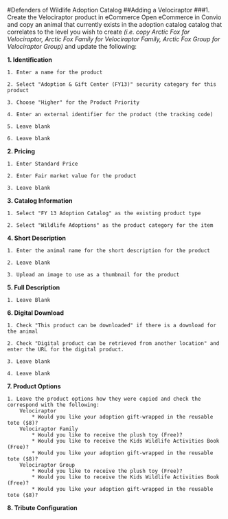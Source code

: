 #Defenders of Wildlife Adoption Catalog
##Adding a Velociraptor
###1. Create the Velociraptor product in eCommerce
Open eCommerce in Convio and copy an animal that currently exists in the adoption catalog catalog that correlates to the level you wish to create *(i.e. copy Arctic Fox for Velociraptor, Arctic Fox Family for Velociraptor Family, Arctic Fox Group for Velociraptor Group)* and update the following:

**1. Identification**

	1. Enter a name for the product
	
	2. Select "Adoption & Gift Center (FY13)" security category for this product
	
	3. Choose "Higher" for the Product Priority
	
	4. Enter an external identifier for the product (the tracking code)
	
	5. Leave blank
	
	6. Leave blank
	
**2. Pricing**
	
	1. Enter Standard Price
	
	2. Enter Fair market value for the product
	
	3. Leave blank
	
**3. Catalog Information**
	
	1. Select "FY 13 Adoption Catalog" as the existing product type
	
	2. Select "Wildlife Adoptions" as the product category for the item
	
**4. Short Description**

	1. Enter the animal name for the short description for the product
	
	2. Leave blank
	
	3. Upload an image to use as a thumbnail for the product
	
**5. Full Description**

	1. Leave Blank	
	
**6. Digital Download**

	1. Check "This product can be downloaded" if there is a download for the animal
	
	2. Check "Digital product can be retrieved from another location" and enter the URL for the digital product.
	
	3. Leave blank
	
	4. Leave blank
	
**7. Product Options**

	1. Leave the product options how they were copied and check the correspond with the following:
		Velociraptor
			* Would you like your adoption gift-wrapped in the reusable tote ($8)?
		Velociraptor Family
			* Would you like to receive the plush toy (Free)?
			* Would you like to receive the Kids Wildlife Activities Book (Free)?
			* Would you like your adoption gift-wrapped in the reusable tote ($8)?
		Velociraptor Group
			* Would you like to receive the plush toy (Free)?
			* Would you like to receive the Kids Wildlife Activities Book (Free)?
			* Would you like your adoption gift-wrapped in the reusable tote ($8)?
			
**8. Tribute Configuration**
		
	



